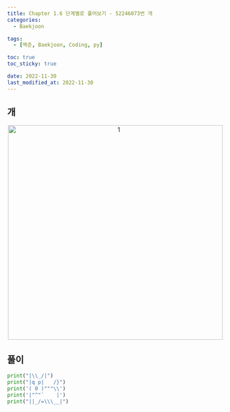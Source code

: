 ```yaml
---
title: Chapter 1.6 단계별로 풀어보기 - 52246073번 개
categories: 
  - Baekjoon

tags:
  - [백준, Baekjoon, Coding, py]

toc: true
toc_sticky: true

date: 2022-11-30
last_modified_at: 2022-11-30 
---
```

## 개
<p align="center">
<img width="500" alt="1" src="https://user-images.githubusercontent.com/111734605/204702851-39aef5de-3c9c-43fd-afc0-a03ba60e0700.png">
</p>

## 풀이
```python
print("|\\_/|")
print("|q p|   /}")
print('( 0 )"""\\')
print('|"^"`    |')
print("||_/=\\\__|")
```
